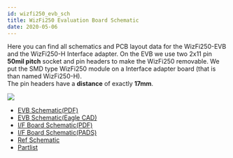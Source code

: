 ```yaml
---
id: wizfi250_evb_sch
title: WizFi250 Evaluation Board Schematic
date: 2020-05-06
---
```


Here you can find all schematics and PCB layout data for the
WizFi250-EVB and the WizFi250-H Interface adapter. On the EVB we use two
2x11 pin **50mil pitch** socket and pin headers to make the WizFi250
removable. We put the SMD type WizFi250 module on a Interface adapter
board (that is than named WizFi250-H).  
The pin headers have a **distance** of exactly **17mm**.


![](https://d3cmhcsnvv7jc.cloudfront.net/docs/img/products/wizfi250/wizfi250evbsch/wizfi250-h_footprint.png)

- <a href="https://d3cmhcsnvv7jc.cloudfront.net/docs/img/products/wizfi250/wizfi250evbsch/wizfi250_evb_sch_v100_131224_.pdf" target="_blank">EVB Schematic(PDF)</a>
- <a href="https://d3cmhcsnvv7jc.cloudfront.net/docs/img/products/wizfi250/wizfi250evbsch/wizfi250_evb_sch_v100_131224_.zip" target="_blank">EVB Schematic(Eagle CAD)</a>
- <a href="https://d3cmhcsnvv7jc.cloudfront.net/docs/img/products/wizfi250/wizfi250evbsch/wizfi250_if_sch_v_100_131224_.pdf" target="_blank">I/F Board Schematic(PDF)</a>
- <a href="https://d3cmhcsnvv7jc.cloudfront.net/docs/img/products/wizfi250/wizfi250evbsch/wizfi250_if_sch_v100.zip" target="_blank">I/F Board Schematic(PADS)</a>
- <a href="https://d3cmhcsnvv7jc.cloudfront.net/docs/img/products/wizfi250/wizfi250ds/wizfi250_ref_schematic.pdf" target="_blank">Ref Schematic</a>
- <a href="https://d3cmhcsnvv7jc.cloudfront.net/docs/img/products/wizfi250/wizfi250evbsch/wizfi250_evb_pl_v100_131224_.pdf" target="_blank">Partlist</a>
